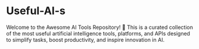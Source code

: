# Useful-AI-s
Welcome to the Awesome AI Tools Repository! 🚀 This is a curated collection of the most useful artificial intelligence tools, platforms, and APIs designed to simplify tasks, boost productivity, and inspire innovation in AI.
